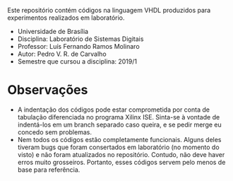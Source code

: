Este repositório contém códigos na linguagem VHDL produzidos para experimentos realizados em laboratório.
- Universidade de Brasília
- Disciplina: Laboratório de Sistemas Digitais
- Professor: Luís Fernando Ramos Molinaro
- Autor: Pedro V. R. de Carvalho
- Semestre que cursou a disciplina: 2019/1
# Observações
  - A indentação dos códigos pode estar comprometida por conta de tabulação diferenciada no programa Xilinx ISE. Sinta-se à vontade de indentá-los em um branch separado caso queira, e se pedir merge eu concedo sem problemas.
  - Nem todos os códigos estão completamente funcionais. Alguns deles tiveram bugs que foram consertados em laboratório (no momento do visto) e não foram atualizados no repositório. Contudo, não deve haver erros muito grosseiros. Portanto, esses códigos servem pelo menos de base para referência.
